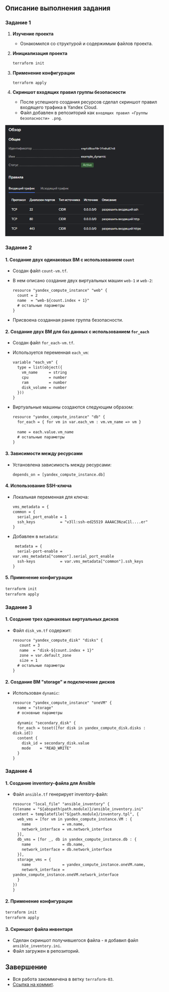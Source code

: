 ## Описание выполнения задания

### Задание 1

1. **Изучение проекта**  
   - Ознакомился со структурой и содержимым файлов проекта.

2. **Инициализация проекта**  
   ```bash
   terraform init
   ```

3. **Применение конфигурации**  
   ```bash
   terraform apply
   ```

4. **Скриншот входящих правил группы безопасности**  
   - После успешного создания ресурсов сделал скриншот правил входящего трафика в Yandex Cloud.  
   - Файл добавлен в репозиторий как `входящих правил «Группы безопасности» .png`.
     
![Группы безопасности](https://github.com/V3l337/ter-homeworks_03/blob/master/входящих%20правил%20«Группы%20безопасности»%20.png)

### Задание 2

#### 1. Создание двух одинаковых ВМ с использованием `count`
- Создан файл `count-vm.tf`.
- В нем описано создание двух виртуальных машин `web-1` и `web-2`:
  
  ```hcl
  resource "yandex_compute_instance" "web" {
    count = 2
    name  = "web-${count.index + 1}"
    # остальные параметры
  }
  ```

- Присвоена созданная ранее группа безопасности.

#### 2. Создание двух ВМ для баз данных с использованием `for_each`
- Создан файл `for_each-vm.tf`.
- Используется переменная `each_vm`:

  ```hcl
  variable "each_vm" {
    type = list(object({
      vm_name     = string
      cpu         = number
      ram         = number
      disk_volume = number
    }))
  }
  ```

- Виртуальные машины создаются следующим образом:

  ```hcl
  resource "yandex_compute_instance" "db" {
    for_each = { for vm in var.each_vm : vm.vm_name => vm }

    name = each.value.vm_name
    # остальные параметры
  }
  ```

#### 3. Зависимости между ресурсами
- Установлена зависимость между ресурсами:

  ```hcl
  depends_on = [yandex_compute_instance.db]
  ```

#### 4. Использование SSH-ключа
- Локальная переменная для ключа:

  ```hcl
  vms_metadata = {
  common = {
    serial_port_enable = 1
    ssh_keys           = "v3ll:ssh-ed25519 AAAAC3NzaC1l....er"
  }
  ```

- Добавлен в `metadata`:

  ```hcl
   metadata = {
    serial-port-enable = var.vms_metadata["common"].serial_port_enable
    ssh-keys           = var.vms_metadata["common"].ssh_keys
  }
  ```

#### 5. Применение конфигурации
```bash
terraform init
terraform apply
```

### Задание 3

#### 1. Создание трех одинаковых виртуальных дисков
- Файл `disk_vm.tf` содержит:
  
  ```hcl
  resource "yandex_compute_disk" "disks" {
     count = 3
     name  = "disk-${count.index + 1}"
     zone = var.default_zone
     size = 1
    # остальные параметры
  }
  ```

#### 2. Создание ВМ "storage" и подключение дисков
- Использован `dynamic`:

  ```hcl
  resource "yandex_compute_instance" "oneVM" {
    name = "storage"
    # основные параметры

    dynamic "secondary_disk" {
    for_each = toset([for disk in yandex_compute_disk.disks : disk.id])
    content {
      disk_id = secondary_disk.value
      mode    = "READ_WRITE"
    }
  }
  ```

### Задание 4

#### 1. Создание inventory-файла для Ansible
- Файл `ansible.tf` генерирует inventory-файл:

  ```hcl
  resource "local_file" "ansible_inventory" {
  filename = "${abspath(path.module)}/ansible_inventory.ini"
  content = templatefile("${path.module}/inventory.tpl", {
    web_vms = [for vm in yandex_compute_instance.VM : {
      name              = vm.name,
      network_interface = vm.network_interface
    }],
    db_vms = [for _, db in yandex_compute_instance.db : {
      name              = db.name,
      network_interface = db.network_interface
    }],
    storage_vms = {
      name              = yandex_compute_instance.oneVM.name,
      network_interface = yandex_compute_instance.oneVM.network_interface
    }
  })
  }
  ```

#### 2. Применение конфигурации
```bash
terraform init
terraform apply
```

#### 3. Скриншот файла инвентаря
- Сделан скриншот получившегося файла - я добавил файл `ansible_inventory.ini`.
- Файл загружен в репозиторий.

## Завершение

- Вся работа закоммичена в ветку `terraform-03`.
- [Ссылка на коммит](https://github.com/V3l337/ter-homeworks_03).
